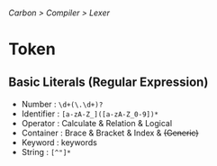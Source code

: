 ###### Carbon > Compiler > Lexer

# Token

## Basic Literals (Regular Expression)

- Number : `\d+(\.\d+)?`
- Identifier : `[a-zA-Z_]([a-zA-Z_0-9])*`
- Operator : Calculate & Relation & Logical
- Container : Brace & Bracket & Index & ~~(Generic)~~
- Keyword : keywords
- String : `[^"]*`
